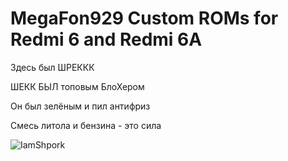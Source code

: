 # MegaFon929 Custom ROMs for Redmi 6 and Redmi 6A

Здесь был ШРЕККК

ШЕКК БЫЛ топовым БлоХером

Он был зелёным и пил антифриз

Смесь литола и бензина - это сила

![IamShpork](https://steamcdn-a.akamaihd.net/steamcommunity/public/images/avatars/d3/d394f0b9269fd0eebb90f384f0765a9ccbeb1110_full.jpg "IamShpork")


